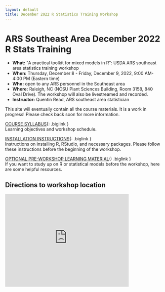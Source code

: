 ```yaml
---
layout: default
title: December 2022 R Statistics Training Workshop
---
```


# ARS Southeast Area December 2022 R Stats Training

- **What:** "A practical toolkit for mixed models in R": USDA ARS southeast area statistics training workshop
- **When:** Thursday, December 8 - Friday, December 9, 2022, 9:00 AM-4:00 PM (Eastern time)
- **Who:** open to any ARS personnel in the Southeast area
- **Where:** Raleigh, NC (NCSU Plant Sciences Building, Room 3158, 840 Oval Drive). The workshop will also be livestreamed and recorded.
- **Instructor:** Quentin Read, ARS southeast area statistician

This site will eventually contain all the course materials. It is a work in progress! Please check back soon for more information.

[COURSE SYLLABUS](syllabus){: .biglink }  
Learning objectives and workshop schedule.

[INSTALLATION INSTRUCTIONS](install){: .biglink }  
Instructions on installing R, RStudio, and necessary packages. Please follow these instructions before the beginning of the workshop.

[OPTIONAL PRE-WORKSHOP LEARNING MATERIAL](pre-workshop-materials){: .biglink }  
If you want to study up on R or statistical models before the workshop, here are some helpful resources.

## Directions to workshop location

<iframe src="https://www.google.com/maps/embed?pb=!1m18!1m12!1m3!1d2160.513966640391!2d-78.67336300399158!3d35.772592598405566!2m3!1f0!2f0!3f0!3m2!1i1024!2i768!4f13.1!3m3!1m2!1s0x89acf59dd16aca53%3A0xecca9784eeed7741!2s840%20Oval%20Dr%2C%20Raleigh%2C%20NC%2027606!5e0!3m2!1sen!2sus!4v1664893102385!5m2!1sen!2sus" width="400" height="300" style="border:0;" allowfullscreen="" loading="lazy" referrerpolicy="no-referrer-when-downgrade"></iframe>
